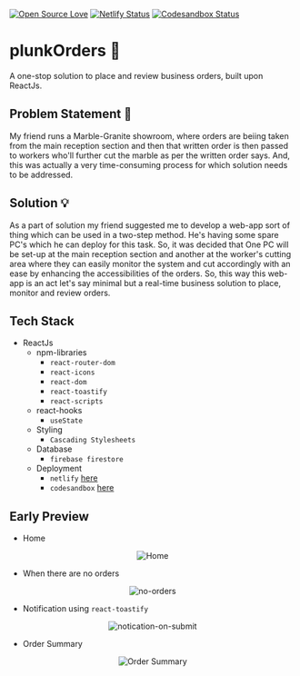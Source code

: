 [![Open Source Love](https://img.shields.io/badge/OpenSource-Contribute%20%F0%9F%96%A4-green)](https://github.com/parthpandyappp)
[![Netlify Status](https://api.netlify.com/api/v1/badges/6f787046-d870-41a9-a6d6-47a6d2fc8889/deploy-status)](https://app.netlify.com/sites/plunkorders/deploys)
[![Codesandbox Status](https://img.shields.io/badge/Codesandbox-Sucess-yellowgreen)](https://codesandbox.io/u/parthpandyappp)
# plunkOrders 💫
A one-stop solution to place and review business orders, built upon ReactJs. 


## Problem Statement 💭
My friend runs a Marble-Granite showroom, where orders are beiing taken from the main reception section and then that written order is then passed to workers who'll further cut the marble as per the written order says. And, this was actually a very time-consuming process for which solution needs to be addressed.

## Solution 💡
As a part of solution my friend suggested me to develop a web-app sort of thing which can be used in a two-step method. He's having some spare PC's which he can deploy for this task. So, it was decided that One PC will be set-up at the main reception section and another at the worker's cutting area where they can easily monitor the system and cut accordingly with an ease by enhancing the accessibilities of the orders. So, this way this web-app is an act let's say minimal but a real-time business solution to place, monitor and review orders.

## Tech Stack
* ReactJs
  + npm-libraries
    + `react-router-dom`
    + `react-icons`
    + `react-dom`
    + `react-toastify`
    + `react-scripts`
  + react-hooks
    + `useState`
  + Styling
    + `Cascading Stylesheets`
  + Database
    + `firebase firestore`
  + Deployment
    + `netlify` [here](https://plunkorders.netlify.app/)
    + `codesandbox` [here](https://f504x.csb.app/)

## Early Preview
- Home 
<p align="center">
  <img src="https://i.ibb.co/x8FdYT1/home-plunk.png" title="Home"/>
</p>

- When there are no orders 
<p align="center">
  <img src="https://i.ibb.co/5v2mnD8/nothing-page.png" title="no-orders"/>
</p>

- Notification using `react-toastify` 
<p align="center">
  <img src="https://i.ibb.co/pbq0TZb/order-noti.png" title="notication-on-submit"/>
</p>

- Order Summary 
<p align="center">
  <img src="https://i.ibb.co/5r26Lc6/screely-1632226639929.png" title="Order Summary"/>
</p>
